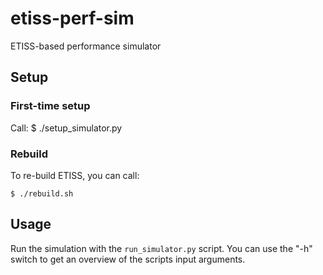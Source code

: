 # etiss-perf-sim
ETISS-based performance simulator


## Setup

### First-time setup

Call:
	$ ./setup_simulator.py

### Rebuild

To re-build ETISS, you can call:

   	$ ./rebuild.sh

## Usage

Run the simulation with the `run_simulator.py` script. You can use the "-h" switch to get an overview of the scripts input arguments.